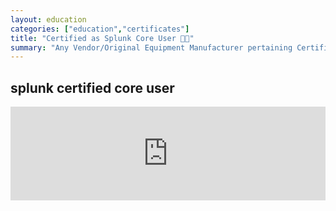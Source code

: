 ```yaml
---
layout: education
categories: ["education","certificates"]
title: "Certified as Splunk Core User 🧑‍💼"
summary: "Any Vendor/Original Equipment Manufacturer pertaining Certifications"
---
```


splunk certified core user
-------------------

<iframe src="https://www.linkedin.com/embed/feed/update/urn:li:share:6597493910925295616" height="undefined" width="504" frameborder="0" allowfullscreen="" title="Embedded post"></iframe>